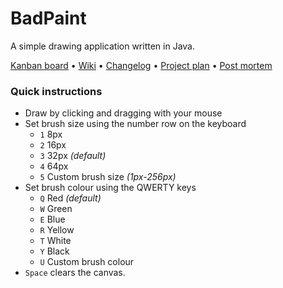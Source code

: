 # BadPaint

A simple drawing application written in Java.

[Kanban board](https://github.com/marcusbillman/prg1-interactive-graphics/projects/1) •
[Wiki](https://github.com/marcusbillman/prg1-interactive-graphics/wiki) •
[Changelog](https://github.com/marcusbillman/prg1-interactive-graphics/wiki/Changelog) •
[Project plan](https://github.com/marcusbillman/prg1-interactive-graphics/wiki/Project-plan) •
[Post mortem](https://github.com/marcusbillman/prg1-interactive-graphics/wiki/Post-mortem)

### Quick instructions

* Draw by clicking and dragging with your mouse
* Set brush size using the number row on the keyboard
    * `1` 8px
    * `2` 16px
    * `3` 32px *(default)*
    * `4` 64px
    * `5` Custom brush size *(1px-256px)*
* Set brush colour using the QWERTY keys
    * `Q` Red *(default)*
    * `W` Green
    * `E` Blue
    * `R` Yellow
    * `T` White
    * `Y` Black
    * `U` Custom brush colour
* `Space` clears the canvas.
